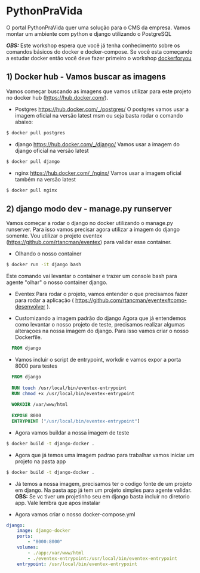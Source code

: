 # PythonPraVida
O portal PythonPraVida quer uma solução para o CMS da empresa. Vamos montar um ambiente com python e django utilizando o PostgreSQL

***OBS:*** Este workshop espera que você já tenha conhecimento sobre os comandos básicos do docker e docker-compose.
Se você esta começando a estudar docker então você deve fazer primeiro o workshop [ dockerforyou ](https://github.com/rtancman/dfy/tree/master/workshop/pt-BR/dockerforyou/workshop)


## 1) Docker hub - Vamos buscar as imagens
Vamos começar buscando as imagens que vamos utilizar para este projeto no docker hub (https://hub.docker.com/).

- Postgres https://hub.docker.com/_/postgres/
O postgres vamos usar a imagem oficial na versão latest msm ou seja basta rodar o comando abaixo:
```bash
$ docker pull postgres
```

- django https://hub.docker.com/_/django/
Vamos usar a imagem do django oficial na versão latest
```bash
$ docker pull django
```

- nginx https://hub.docker.com/_/nginx/
Vamos usar a imagem oficial também na versão latest
```bash
$ docker pull nginx
```

## 2) django modo dev - manage.py runserver
Vamos começar a rodar o django no docker utilizando o manage.py runserver. Para isso vamos precisar agora utilizar a imagem do django somente. Vou utilizar o projeto eventex (https://github.com/rtancman/eventex) para validar esse container.

- Olhando o nosso container
```bash
$ docker run -it django bash
```
Este comando vai levantar o container e trazer um console bash para agente "olhar" o nosso container django.

- Eventex
Para rodar o projeto, vamos entender o que precisamos fazer para rodar a aplicação ( https://github.com/rtancman/eventex#como-desenvolver ).

- Customizando a imagem padrão do django
Agora que já entendemos como levantar o nosso projeto de teste, precisamos realizar algumas alteraçoes na nossa imagem do django. Para isso vamos criar o nosso Dockerfile.
```Dockerfile
  FROM django
```

- Vamos incluir o script de entrypoint, workdir e vamos expor a porta 8000 para testes
```Dockerfile
  FROM django
  
  RUN touch /usr/local/bin/eventex-entrypoint
  RUN chmod +x /usr/local/bin/eventex-entrypoint
  
  WORKDIR /var/www/html
  
  EXPOSE 8000
  ENTRYPOINT ["/usr/local/bin/eventex-entrypoint"]
```

- Agora vamos buildar a nossa imagem de teste
```bash
$ docker build -t django-docker .
```

- Agora que já temos uma imagem padrao para trabalhar vamos iniciar um projeto na pasta app
```bash
$ docker build -t django-docker .
```
- Já temos a nossa imagem, precisamos ter o codigo fonte de um projeto em django. Na pasta app já tem um projeto simples para agente validar.
**OBS:** Se vc tiver um projetinho seu em django basta incluir no diretorio app. Vale lembra que apos instalar 

- Agora vamos criar o nosso docker-compose.yml
```yml
django:
    image: django-docker
    ports:
        - "8000:8000"
    volumes:
        - ./app:/var/www/html
        - ./eventex-entrypoint:/usr/local/bin/eventex-entrypoint
    entrypoint: /usr/local/bin/eventex-entrypoint
```


